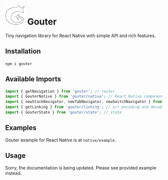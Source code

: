 # ![icon](media/icon.png) Gouter

Tiny navigation library for React Native with simple API and rich features.

## Installation

`npm i gouter`

## Available Imports

```js
import { getNavigation } from 'gouter'; // router
import { GouterNative } from 'gouter/native'; // React Native component
import { newStackNavigator, newTabNavigator, newSwitchNavigator } from 'gouter/navigators'; // navigators
import { getLinking } from 'gouter/linking'; // url encoding and decoding
import { GouterState } from 'gouter/state'; // state
```

## Examples

Gouter example for React Native is at `native/example`.

## Usage

Sorry, the documentation is being updated. Please see provided example instead.
